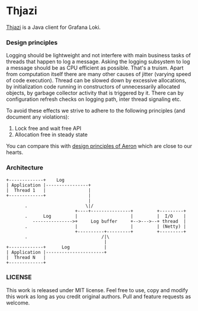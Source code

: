 # Thjazi

[Thjazi](http://www.thorgal.com/personnages/tjahzi/) is a Java client for Grafana Loki. 

### Design principles

Logging should be lightweight and not interfere with main business tasks of threads that happen to log a message. 
Asking the logging subsystem to log a message should be as CPU efficient as possible. 
That's a truism. Apart from computation itself there are many other causes of jitter (varying speed of code execution). 
Thread can be slowed down by excessive allocations, by initialization code running in constructors of unnecessarily allocated objects, 
by garbage collector activity that is triggered by it. There can by configuration refresh checks on logging path, inter thread signaling etc.

To avoid these effects we strive to adhere to the following principles (and document any violations):

1. Lock free and wait free API
2. Allocation free in steady state

You can compare this with [design principles of Aeron](https://github.com/real-logic/aeron/wiki/Design-Principles) which are close to our hearts.

### Architecture
```                                                                 
+-------------+    Log                                                    
| Application |----------------+                                          
|  Thread 1   |                |                                          
+-------------+                |                                          
                               |                                          
       .                      \|/                                          
                          +----+---------------+         +---------+      
       .      Log         |                    |         |  I/O    |      
          --------------->+     Log buffer     +-->--->--+ thread  |      
       .                  |                    |         | (Netty) |      
                          +----------+---------+         +---------+      
       .                            /|\                                    
                                     |                                    
+-------------+      Log             |                                    
| Application |----------------------+                                    
|  Thread N   |                                                           
+-------------+                                                           
```                                                                                                                                                    
### LICENSE

This work is released under MIT license. Feel free to use, copy and modify this work as long as you credit original authors. Pull and feature requests as welcome.
